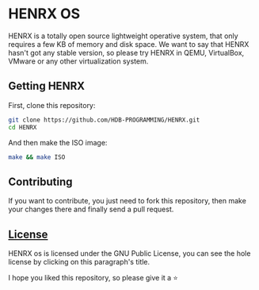 # HENRX OS
HENRX is a totally open source lightweight operative system, that only requires a few KB of memory and disk space. We want to say that HENRX hasn't got any stable version, so please try HENRX in QEMU, VirtualBox, VMware or any other virtualization system.

## Getting HENRX
First, clone this repository:
```bash
git clone https://github.com/HDB-PROGRAMMING/HENRX.git
cd HENRX
```

And then make the ISO image:
```bash
make && make ISO
```

## Contributing
If you want to contribute, you just need to fork this repository, then make your changes there and finally send a pull request.

## [License](LICENSE.md)
HENRX os is licensed under the GNU Public License, you can see the hole license by clicking on this paragraph's title.

I hope you liked this repository, so please give it a ⭐